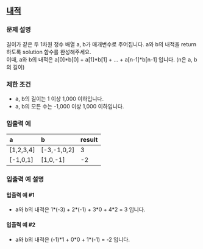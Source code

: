 ## [내적](https://programmers.co.kr/learn/courses/30/lessons/70128)
### 문제 설명
길이가 같은 두 1차원 정수 배열 a, b가 매개변수로 주어집니다. a와 b의 내적을 return 하도록 solution 함수를 완성해주세요.<br>
이때, a와 b의 내적은 a[0]*b[0] + a[1]*b[1] + ... + a[n-1]*b[n-1] 입니다. (n은 a, b의 길이)

### 제한 조건
- a, b의 길이는 1 이상 1,000 이하입니다.
- a, b의 모든 수는 -1,000 이상 1,000 이하입니다.

### 입출력 예

|a|b|result|
|:--|:--|:--|
|[1,2,3,4]|[-3,-1,0,2]|3|
|[-1,0,1]|[1,0,-1]|-2|

### 입출력 예 설명
#### 입출력 예 #1
- a와 b의 내적은 1*(-3) + 2*(-1) + 3\*0 + 4*2 = 3 입니다.

#### 입출력 예 #2
- a와 b의 내적은 (-1)\*1 + 0\*0 + 1*(-1) = -2 입니다.
